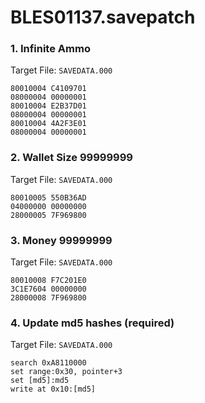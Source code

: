 # BLES01137.savepatch

### 1. Infinite Ammo

Target File: `SAVEDATA.000`

```
80010004 C4109701
08000004 00000001
80010004 E2B37D01
08000004 00000001
80010004 4A2F3E01
08000004 00000001
```

### 2. Wallet Size 99999999

Target File: `SAVEDATA.000`

```
80010005 550B36AD
04000000 00000000
28000005 7F969800
```

### 3. Money 99999999

Target File: `SAVEDATA.000`

```
80010008 F7C201E0
3C1E7604 00000000
28000008 7F969800
```

### 4. Update md5 hashes (required)

Target File: `SAVEDATA.000`

```
search 0xA8110000
set range:0x30, pointer+3
set [md5]:md5
write at 0x10:[md5]
```

